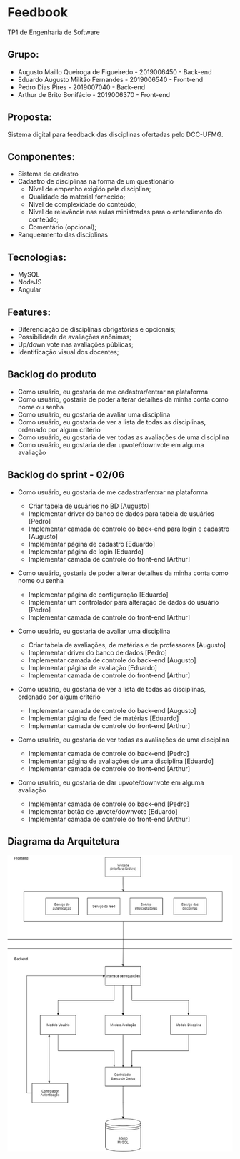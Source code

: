# Feedbook
TP1 de Engenharia de Software

## Grupo:
- Augusto Maillo Queiroga de Figueiredo - 2019006450 - Back-end
- Eduardo Augusto Militão Fernandes - 2019006540 - Front-end
- Pedro Dias Pires - 2019007040 - Back-end
- Arthur de Brito Bonifácio - 2019006370 - Front-end

## Proposta:
Sistema digital para feedback das disciplinas ofertadas pelo DCC-UFMG.

## Componentes:
- Sistema de cadastro
- Cadastro de disciplinas na forma de um questionário
  - Nível de empenho exigido pela disciplina;
  - Qualidade do material fornecido;
  - Nível de complexidade do conteúdo;
  - Nível de relevância nas aulas ministradas para o entendimento do conteúdo;
  - Comentário (opcional);
- Ranqueamento das disciplinas

## Tecnologias:
- MySQL
- NodeJS
- Angular

## Features:
- Diferenciação de disciplinas obrigatórias e opcionais;
- Possibilidade de avaliações anônimas;
- Up/down vote nas avaliações públicas;
- Identificação visual dos docentes;

## Backlog do produto
- Como usuário, eu gostaria de me cadastrar/entrar na plataforma
- Como usuário, gostaria de poder alterar detalhes da minha conta como nome ou senha
- Como usuário, eu gostaria de avaliar uma disciplina
- Como usuário, eu gostaria de ver a lista de todas as disciplinas, ordenado por algum critério
- Como usuário, eu gostaria de ver todas as avaliações de uma disciplina
- Como usuário, eu gostaria de dar upvote/downvote em alguma avaliação

## Backlog do sprint - 02/06
- Como usuário, eu gostaria de me cadastrar/entrar na plataforma
  - Criar tabela de usuários no BD [Augusto]
  - Implementar driver do banco de dados para tabela de usuários [Pedro]
  - Implementar camada de controle do back-end para login e cadastro [Augusto]
  - Implementar página de cadastro [Eduardo]
  - Implementar página de login [Eduardo]
  - Implementar camada de controle do front-end [Arthur]

- Como usuário, gostaria de poder alterar detalhes da minha conta como nome ou senha
  - Implementar página de configuração [Eduardo]
  - Implementar um controlador para alteração de dados do usuário [Pedro]
  - Implementar camada de controle do front-end [Arthur]

- Como usuário, eu gostaria de avaliar uma disciplina
  - Criar tabela de avaliações, de matérias e de professores [Augusto]
  - Implementar driver do banco de dados [Pedro]
  - Implementar camada de controle do back-end [Augusto]
  - Implementar página de avaliação [Eduardo]
  - Implementar camada de controle do front-end [Arthur]

- Como usuário, eu gostaria de ver a lista de todas as disciplinas, ordenado por algum critério
  - Implementar camada de controle do back-end [Augusto]
  - Implementar página de feed de matérias [Eduardo]
  - Implementar camada de controle do front-end [Arthur]

- Como usuário, eu gostaria de ver todas as avaliações de uma disciplina
  - Implementar camada de controle do back-end [Pedro]
  - Implementar página de avaliações de uma disciplina [Eduardo]
  - Implementar camada de controle do front-end [Arthur]

- Como usuário, eu gostaria de dar upvote/downvote em alguma avaliação
  - Implementar camada de controle do back-end [Pedro]
  - Implementar botão de upvote/downvote [Eduardo]
  - Implementar camada de controle do front-end [Arthur]

## Diagrama da Arquitetura
![](Diagrama.jpeg)
